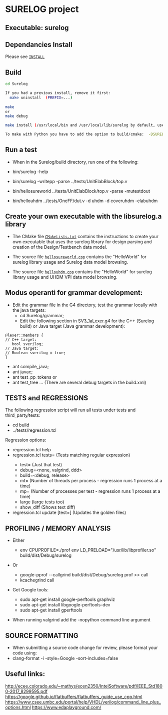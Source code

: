 # SURELOG project
## Executable: surelog

## Dependancies Install 

Please see [`INSTALL`](../INSTALL.md)

## Build
 
```bash
cd Surelog

If you had a previous install, remove it first:
  make uninstall  (PREFIX=...)
  
make
or 
make debug

make install (/usr/local/bin and /usr/local/lib/surelog by default, use PREFIX=<path> for alternative locations)

To make with Python you have to add the option to build/cmake:  -DSURELOG_WITH_PYTHON=1
```

## Run a test

* When in the Surelog/build directory, run one of the following:

* bin/surelog -help

* bin/surelog -writepp -parse ../tests/UnitElabBlock/top.v

* bin/hellosureworld ../tests/UnitElabBlock/top.v -parse -mutestdout

* bin/hellouhdm ../tests/OneFF/dut.v -d uhdm -d coveruhdm -elabuhdm

## Create your own executable with the libsurelog.a library

* The CMake file [`CMakeLists.txt`](../tests/TestInstall/CMakeLists.txt) contains the instructions to create your own executable that uses the surelog library for design parsing and creation of the Design/Testbench data model.

* The source file [`hellosureworld.cpp`](hellosureworld.cpp) contains the "HelloWorld" for surelog library usage and Surelog data model browsing. 

* The source file [`hellouhdm.cpp`](hellouhdm.cpp) contains the "HelloWorld" for surelog library usage and UHDM VPI data model browsing.

## Modus operanti for grammar development:

* Edit the grammar file in the G4 directory, test the grammar locally with the java targets: 
  * cd Surelog/grammar;
  * Edit the following section in SV3_1aLexer.g4 for the C++ (Surelog build) or Java target (Java grammar development):
```
@lexer::members {
// C++ target:
   bool sverilog;
// Java target:
// Boolean sverilog = true;
}
```

  * ant compile_java;
  * ant javac;
  * ant test_pp_tokens or
  * ant test_tree ... (There are several debug targets in the build.xml)

## TESTS and REGRESSIONS

The following regression script will run all tests under tests and third_party/tests:
* cd build
* ../tests/regression.tcl 

Regression options:
* regression.tcl help   
* regression.tcl tests=<testname>     (Tests matching regular expression)
  * test=<testname>                   (Just that test)
  * debug=<none, valgrind, ddd>
  * build=<debug, release>
  * mt=<nbThreads>                    (Number of threads per process -
                                       regression runs 1 process at a time)
  * mp=<nbProcesses>                  (Number of processes per test -
                                       regression runs 1 process at a time)			       
  * large                             (large tests too)
  * show_diff                         (Shows text diff)
* regression.tcl update [test=<testname>] (Updates the golden files)  

## PROFILING / MEMORY ANALYSIS

* Either
   * env CPUPROFILE=./prof env LD_PRELOAD="/usr/lib/libprofiler.so"  build/dist/Debug/surelog <test>
* Or 
   * google-pprof --callgrind  build/dist/Debug/surelog prof >> call
   * kcachegrind call 

* Get Google tools: 
   * sudo apt-get install google-perftools graphviz
   * sudo apt-get install libgoogle-perftools-dev
   * sudo apt-get install gperftools

* When running valgrind add the -nopython command line argument

## SOURCE FORMATTING

 * When submitting a source code change for review, please format your code using:
 * clang-format -i -style=Google -sort-includes=false <files>

## Useful links:

http://ecee.colorado.edu/~mathys/ecen2350/IntelSoftware/pdf/IEEE_Std1800-2017_8299595.pdf
https://google.github.io/flatbuffers/flatbuffers_guide_use_cpp.html
https://www.csee.umbc.edu/portal/help/VHDL/verilog/command_line_plus_options.html
https://www.edaplayground.com/

